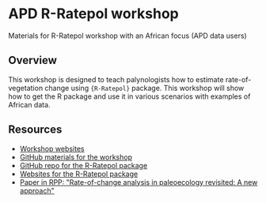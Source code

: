 # APD R-Ratepol workshop

Materials for R-Ratepol workshop with an African focus (APD data users)

## Overview

This workshop is designed to teach palynologists how to estimate rate-of-vegetation change using `{R-Ratepol}` package. This workshop will show how to get the R package and use it in various scenarios with examples of African data.

## Resources

* [Workshop websites](https://ondrejmottl.github.io/APD_R-Ratepol_workshop/)
* [GitHub materials for the workshop](https://github.com/OndrejMottl/APD_R-Ratepol_workshop)
* [GitHub repo for the R-Ratepol package](https://bit.ly/R-Ratepol-package)
* [Websites for the R-Ratepol package](https://hope-uib-bio.github.io/R-Ratepol-package/)
* [Paper in RPP: "Rate-of-change analysis in paleoecology revisited: A new approach"](https://bit.ly/RoC-RPP)
